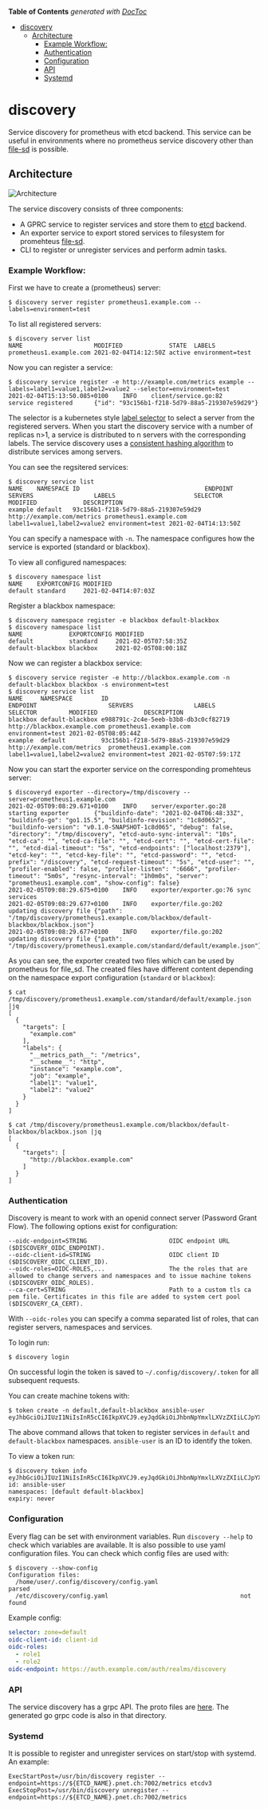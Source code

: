 <!-- START doctoc generated TOC please keep comment here to allow auto update -->
<!-- DON'T EDIT THIS SECTION, INSTEAD RE-RUN doctoc TO UPDATE -->
**Table of Contents**  *generated with [DocToc](https://github.com/thlorenz/doctoc)*

- [discovery](#discovery)
  - [Architecture](#architecture)
    - [Example Workflow:](#example-workflow)
    - [Authentication](#authentication)
    - [Configuration](#configuration)
    - [API](#api)
    - [Systemd](#systemd)

<!-- END doctoc generated TOC please keep comment here to allow auto update -->

# discovery
Service discovery for prometheus with etcd backend. This service can be useful in environments
where no prometheus service discovery other than [file-sd](https://prometheus.io/docs/guides/file-sd/) is possible.

## Architecture

![Architecture](./architecture.svg)

The service discovery consists of three components:

* A GPRC service to register services and store them to [etcd](https://etcd.io) backend.
* An exporter service to export stored services to filesystem for promehteus [file-sd](https://prometheus.io/docs/guides/file-sd/).
* CLI to register or unregister services and perform admin tasks.

### Example Workflow:

First we have to create a (prometheus) server:

```
$ discovery server register prometheus1.example.com --labels=environment=test
```

To list all registered servers:
```
$ discovery server list
NAME                    MODIFIED             STATE  LABELS
prometheus1.example.com 2021-02-04T14:12:50Z active environment=test
```

Now you can register a service:

```
$ discovery service register -e http://example.com/metrics example --labels=label1=value1,label2=value2 --selector=environment=test
2021-02-04T15:13:50.085+0100    INFO    client/service.go:82    service registered      {"id": "93c156b1-f218-5d79-88a5-219307e59d29"}
```

The selector is a kubernetes style [label selector](https://kubernetes.io/docs/concepts/overview/working-with-objects/labels/#label-selectors) to select a server from the registered servers.
When you start the discovery service with a number of replicas n>1, a service is distributed to n servers with the corresponding labels. The service discovery uses a [consistent hashing algorithm](https://arxiv.org/pdf/1406.2294v1.pdf)
to distribute services among servers.

You can see the regsitered services:

```
$ discovery service list
NAME    NAMESPACE ID                                   ENDPOINT                   SERVERS                 LABELS                      SELECTOR         MODIFIED             DESCRIPTION
example default   93c156b1-f218-5d79-88a5-219307e59d29 http://example.com/metrics prometheus1.example.com label1=value1,label2=value2 environment=test 2021-02-04T14:13:50Z
```

You can specify a namespace with `-n`. The namespace configures how the service is exported (standard or blackbox).

To view all configured namespaces:

```
$ discovery namespace list
NAME    EXPORTCONFIG MODIFIED
default standard     2021-02-04T14:07:03Z
```

Register a blackbox namespace:

```
$ discovery namespace register -e blackbox default-blackbox
$ discovery namespace list
NAME             EXPORTCONFIG MODIFIED
default          standard     2021-02-05T07:58:35Z
default-blackbox blackbox     2021-02-05T08:00:18Z
```

Now we can register a blackbox service:

```
$ discovery service register -e http://blackbox.example.com -n default-blackbox blackbox -s environment=test
$ discovery service list
NAME     NAMESPACE        ID                                   ENDPOINT                    SERVERS                 LABELS                      SELECTOR         MODIFIED             DESCRIPTION
blackbox default-blackbox e988791c-2c4e-5eeb-b3b8-db3c0cf82719 http://blackbox.example.com prometheus1.example.com                             environment=test 2021-02-05T08:05:44Z
example  default          93c156b1-f218-5d79-88a5-219307e59d29 http://example.com/metrics  prometheus1.example.com label1=value1,label2=value2 environment=test 2021-02-05T07:59:17Z
```

Now you can start the exporter service on the corresponding promehteus server:

```
$ discoveryd exporter --directory=/tmp/discovery --server=prometheus1.example.com
2021-02-05T09:08:29.671+0100    INFO    server/exporter.go:28   starting exporter       {"buildinfo-date": "2021-02-04T06:48:33Z", "buildinfo-go": "go1.15.5", "buildinfo-revision": "1c8d0652", "buildinfo-version": "v0.1.0-SNAPSHOT-1c8d065", "debug": false, "directory": "/tmp/discovery", "etcd-auto-sync-interval": "10s", "etcd-ca": "", "etcd-ca-file": "", "etcd-cert": "", "etcd-cert-file": "", "etcd-dial-timeout": "5s", "etcd-endpoints": ["localhost:2379"], "etcd-key": "", "etcd-key-file": "", "etcd-password": "", "etcd-prefix": "/discovery", "etcd-request-timeout": "5s", "etcd-user": "", "profiler-enabled": false, "profiler-listen": ":6666", "profiler-timeout": "5m0s", "resync-interval": "1h0m0s", "server": "prometheus1.example.com", "show-config": false}
2021-02-05T09:08:29.675+0100    INFO    exporter/exporter.go:76 sync services
2021-02-05T09:08:29.677+0100    INFO    exporter/file.go:202    updating discovery file {"path": "/tmp/discovery/prometheus1.example.com/blackbox/default-blackbox/blackbox.json"}
2021-02-05T09:08:29.677+0100    INFO    exporter/file.go:202    updating discovery file {"path": "/tmp/discovery/prometheus1.example.com/standard/default/example.json"}
```

As you can see, the exporter created two files which can be used by prometheus for file_sd. The created files have different content depending on the namespace export configuration (`standard` or `blackbox`):

```
$ cat /tmp/discovery/prometheus1.example.com/standard/default/example.json |jq
[
  {
    "targets": [
      "example.com"
    ],
    "labels": {
      "__metrics_path__": "/metrics",
      "__scheme__": "http",
      "instance": "example.com",
      "job": "example",
      "label1": "value1",
      "label2": "value2"
    }
  }
]
```

```
$ cat /tmp/discovery/prometheus1.example.com/blackbox/default-blackbox/blackbox.json |jq
[
  {
    "targets": [
      "http://blackbox.example.com"
    ]
  }
]
```

### Authentication
Discovery is meant to work with an openid connect server (Password Grant Flow). The following options exist for configuration:

```
--oidc-endpoint=STRING                       OIDC endpoint URL ($DISCOVERY_OIDC_ENDPOINT).
--oidc-client-id=STRING                      OIDC client ID ($DISCOVERY_OIDC_CLIENT_ID).
--oidc-roles=OIDC-ROLES,...                  The the roles that are allowed to change servers and namespaces and to issue machine tokens ($DISCOVERY_OIDC_ROLES).
--ca-cert=STRING                             Path to a custom tls ca pem file. Certificates in this file are added to system cert pool ($DISCOVERY_CA_CERT).
```

With `--oidc-roles` you can specify a comma separated list of roles, that can register servers, namespaces and services.

To login run:

```
$ discovery login
```

On successful login the token is saved to `~/.config/discovery/.token` for all subsequent requests.

You can create machine tokens with:

```
$ token create -n default,default-blackbox ansible-user
eyJhbGciOiJIUzI1NiIsInR5cCI6IkpXVCJ9.eyJqdGkiOiJhbnNpYmxlLXVzZXIiLCJpYXQiOjE2MTI1MTM1ODkuMDA3ODY2OSwiaXNzIjoidGhlc2VjcmV0IiwibmJmIjoxNjEyNTEzNTg5LjAwNzg2NjksIm5hbWVzcGFjZXMiOlsiZGVmYXVsdCIsImRlZmF1bHQtYmxhY2tib3giXX0.IUKFuyKMAU5aRZJPLp67Uei9o2G5neJz_Ha86JZnd8o
```

The above command allows that token to register services in `default` and `default-blackbox` namespaces. `ansible-user` is an ID to identify the token.

To view a token run:

```
$ discovery token info eyJhbGciOiJIUzI1NiIsInR5cCI6IkpXVCJ9.eyJqdGkiOiJhbnNpYmxlLXVzZXIiLCJpYXQiOjE2MTI1MTM1ODkuMDA3ODY2OSwiaXNzIjoidGhlc2VjcmV0IiwibmJmIjoxNjEyNTEzNTg5LjAwNzg2NjksIm5hbWVzcGFjZXMiOlsiZGVmYXVsdCIsImRlZmF1bHQtYmxhY2tib3giXX0.IUKFuyKMAU5aRZJPLp67Uei9o2G5neJz_Ha86JZnd8o
id: ansible-user
namespaces: [default default-blackbox]
expiry: never
```

### Configuration

Every flag can be set with environment variables. Run `discovery --help` to check which variables are available. It is also possible to use yaml configuration files. You can check which config files are used with:

```
$ discovery --show-config
Configuration files:
  /home/user/.config/discovery/config.yaml                       parsed
  /etc/discovery/config.yaml                                     not found
```

Example config:

```yaml
selector: zone=default
oidc-client-id: client-id
oidc-roles:
  - role1
  - role2
oidc-endpoint: https://auth.example.com/auth/realms/discovery
```

### API
The service discovery has a grpc API. The proto files are [here](./pkg/discoverypb). The generated go grpc code is also in that directory.

### Systemd
It is possible to register and unregister services on start/stop with systemd. An example:

```
ExecStartPost=/usr/bin/discovery register --endpoint=https://${ETCD_NAME}.pnet.ch:7002/metrics etcdv3
ExecStopPost=/usr/bin/discovery unregister --endpoint=https://${ETCD_NAME}.pnet.ch:7002/metrics
```
